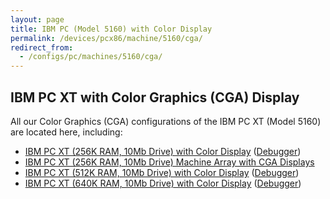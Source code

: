 ```yaml
---
layout: page
title: IBM PC (Model 5160) with Color Display
permalink: /devices/pcx86/machine/5160/cga/
redirect_from:
  - /configs/pc/machines/5160/cga/
---
```


IBM PC XT with Color Graphics (CGA) Display
-------------------------------------------

All our Color Graphics (CGA) configurations of the IBM PC XT (Model 5160) are located here, including:

* [IBM PC XT (256K RAM, 10Mb Drive) with Color Display](/devices/pcx86/machine/5160/cga/256kb/) ([Debugger](/devices/pcx86/machine/5160/cga/256kb/debugger/))
* [IBM PC XT (256K RAM, 10Mb Drive) Machine Array with CGA Displays](/devices/pcx86/machine/5160/cga/256kb/array/)
* [IBM PC XT (512K RAM, 10Mb Drive) with Color Display](/devices/pcx86/machine/5160/cga/512kb/) ([Debugger](/devices/pcx86/machine/5160/cga/512kb/debugger/))
* [IBM PC XT (640K RAM, 10Mb Drive) with Color Display](/devices/pcx86/machine/5160/cga/640kb/) ([Debugger](/devices/pcx86/machine/5160/cga/640kb/debugger/))
